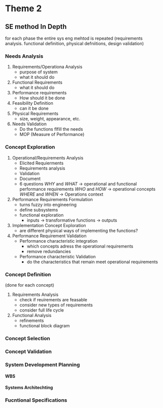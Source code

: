 # Theme 2

## SE method In Depth
for each phase the entire sys eng mehtod is repeated (requirements analysis. functional definition, physical defniitions, design validation)

### Needs Analysis

1. Requirements/Operationa Analysis
    - purpose of system
    - what it should do
1. Functional Requirements
    - what it should do
1. Performance requirements
    - How should it be done
1. Feasibility Definition
    - can it be done
1. Physical Requirements
    - size, weight, appearance, etc.
1. Needs Validation
    - Do the functions flfill the needs
    - MOP (Measure of Performance)

### Concept Exploration

1. Operational/Requirements Analysis
    - Elicited Requierments
    - Requirements analysis
    - Validation
    - Document
    - 6 questions
          *WHY* and *WHAT* -> operational and functional performance requirements
          *WHO* and *HOW* -> operational concepts
          *WHERE* and *WHEN* -> Operations context
1. Performance Requirements Formulation
    - turns fuzzy into engineering
    - define subsystems
    - functional exploration
        - inputs -> transformative functions -> outputs
1. Implementation Concept Exploration
    -  are different physical ways of implementing the functions?
1. Performance Requirement Validation
    - Performance characteristic integration
        - which concepts adress the operational requirements
        - remove redundancies
    - Performance characteristic Validation
        - do the characteristics that remain meet operational requirements

### Concept Definition

(done for each concept)

1. Requirements Analysis 
    - check if reuirements are feasable
    - consider new types of requirements
    - consider full life cycle
1. Functional Analysis
    - refinements
    - functional block diagram

### Concept Selection

### Concept Validation

### System Development Planning

#### WBS

#### Systems Architechting

### Fucntional Specifications